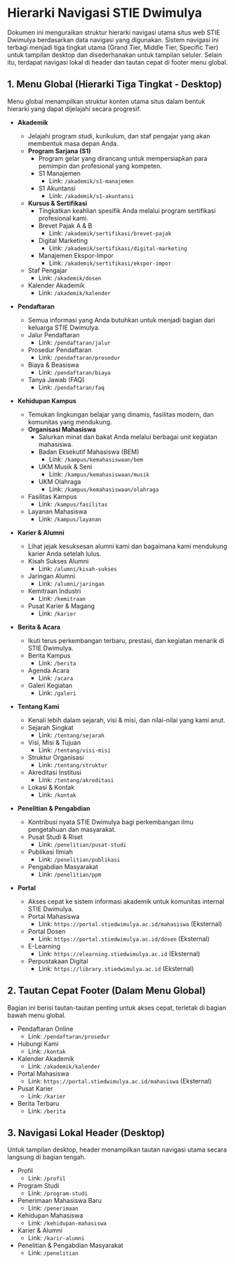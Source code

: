 # Hierarki Navigasi STIE Dwimulya

Dokumen ini menguraikan struktur hierarki navigasi utama situs web STIE Dwimulya berdasarkan data navigasi yang digunakan. Sistem navigasi ini terbagi menjadi tiga tingkat utama (Grand Tier, Middle Tier, Specific Tier) untuk tampilan desktop dan disederhanakan untuk tampilan seluler. Selain itu, terdapat navigasi lokal di header dan tautan cepat di footer menu global.

## 1. Menu Global (Hierarki Tiga Tingkat - Desktop)

Menu global menampilkan struktur konten utama situs dalam bentuk hierarki yang dapat dijelajahi secara progresif.

*   **Akademik**
    *   Jelajahi program studi, kurikulum, dan staf pengajar yang akan membentuk masa depan Anda.
    *   **Program Sarjana (S1)**
        *   Program gelar yang dirancang untuk mempersiapkan para pemimpin dan profesional yang kompeten.
        *   S1 Manajemen
            *   Link: `/akademik/s1-manajemen`
        *   S1 Akuntansi
            *   Link: `/akademik/s1-akuntansi`
    *   **Kursus & Sertifikasi**
        *   Tingkatkan keahlian spesifik Anda melalui program sertifikasi profesional kami.
        *   Brevet Pajak A & B
            *   Link: `/akademik/sertifikasi/brevet-pajak`
        *   Digital Marketing
            *   Link: `/akademik/sertifikasi/digital-marketing`
        *   Manajemen Ekspor-Impor
            *   Link: `/akademik/sertifikasi/ekspor-impor`
    *   Staf Pengajar
        *   Link: `/akademik/dosen`
    *   Kalender Akademik
        *   Link: `/akademik/kalender`

*   **Pendaftaran**
    *   Semua informasi yang Anda butuhkan untuk menjadi bagian dari keluarga STIE Dwimulya.
    *   Jalur Pendaftaran
        *   Link: `/pendaftaran/jalur`
    *   Prosedur Pendaftaran
        *   Link: `/pendaftaran/prosedur`
    *   Biaya & Beasiswa
        *   Link: `/pendaftaran/biaya`
    *   Tanya Jawab (FAQ)
        *   Link: `/pendaftaran/faq`

*   **Kehidupan Kampus**
    *   Temukan lingkungan belajar yang dinamis, fasilitas modern, dan komunitas yang mendukung.
    *   **Organisasi Mahasiswa**
        *   Salurkan minat dan bakat Anda melalui berbagai unit kegiatan mahasiswa.
        *   Badan Eksekutif Mahasiswa (BEM)
            *   Link: `/kampus/kemahasiswaan/bem`
        *   UKM Musik & Seni
            *   Link: `/kampus/kemahasiswaan/musik`
        *   UKM Olahraga
            *   Link: `/kampus/kemahasiswaan/olahraga`
    *   Fasilitas Kampus
        *   Link: `/kampus/fasilitas`
    *   Layanan Mahasiswa
        *   Link: `/kampus/layanan`

*   **Karier & Alumni**
    *   Lihat jejak kesuksesan alumni kami dan bagaimana kami mendukung karier Anda setelah lulus.
    *   Kisah Sukses Alumni
        *   Link: `/alumni/kisah-sukses`
    *   Jaringan Alumni
        *   Link: `/alumni/jaringan`
    *   Kemitraan Industri
        *   Link: `/kemitraan`
    *   Pusat Karier & Magang
        *   Link: `/karier`

*   **Berita & Acara**
    *   Ikuti terus perkembangan terbaru, prestasi, dan kegiatan menarik di STIE Dwimulya.
    *   Berita Kampus
        *   Link: `/berita`
    *   Agenda Acara
        *   Link: `/acara`
    *   Galeri Kegiatan
        *   Link: `/galeri`

*   **Tentang Kami**
    *   Kenali lebih dalam sejarah, visi & misi, dan nilai-nilai yang kami anut.
    *   Sejarah Singkat
        *   Link: `/tentang/sejarah`
    *   Visi, Misi & Tujuan
        *   Link: `/tentang/visi-misi`
    *   Struktur Organisasi
        *   Link: `/tentang/struktur`
    *   Akreditasi Institusi
        *   Link: `/tentang/akreditasi`
    *   Lokasi & Kontak
        *   Link: `/kontak`

*   **Penelitian & Pengabdian**
    *   Kontribusi nyata STIE Dwimulya bagi perkembangan ilmu pengetahuan dan masyarakat.
    *   Pusat Studi & Riset
        *   Link: `/penelitian/pusat-studi`
    *   Publikasi Ilmiah
        *   Link: `/penelitian/publikasi`
    *   Pengabdian Masyarakat
        *   Link: `/penelitian/ppm`

*   **Portal**
    *   Akses cepat ke sistem informasi akademik untuk komunitas internal STIE Dwimulya.
    *   Portal Mahasiswa
        *   Link: `https://portal.stiedwimulya.ac.id/mahasiswa` (Eksternal)
    *   Portal Dosen
        *   Link: `https://portal.stiedwimulya.ac.id/dosen` (Eksternal)
    *   E-Learning
        *   Link: `https://elearning.stiedwimulya.ac.id` (Eksternal)
    *   Perpustakaan Digital
        *   Link: `https://library.stiedwimulya.ac.id` (Eksternal)

## 2. Tautan Cepat Footer (Dalam Menu Global)

Bagian ini berisi tautan-tautan penting untuk akses cepat, terletak di bagian bawah menu global.

*   Pendaftaran Online
    *   Link: `/pendaftaran/prosedur`
*   Hubungi Kami
    *   Link: `/kontak`
*   Kalender Akademik
    *   Link: `/akademik/kalender`
*   Portal Mahasiswa
    *   Link: `https://portal.stiedwimulya.ac.id/mahasiswa` (Eksternal)
*   Pusat Karier
    *   Link: `/karier`
*   Berita Terbaru
    *   Link: `/berita`

## 3. Navigasi Lokal Header (Desktop)

Untuk tampilan desktop, header menampilkan tautan navigasi utama secara langsung di bagian tengah.

*   Profil
    *   Link: `/profil`
*   Program Studi
    *   Link: `/program-studi`
*   Penerimaan Mahasiswa Baru
    *   Link: `/penerimaan`
*   Kehidupan Mahasiswa
    *   Link: `/kehidupan-mahasiswa`
*   Karier & Alumni
    *   Link: `/karir-alumni`
*   Penelitian & Pengabdian Masyarakat
    *   Link: `/penelitian`